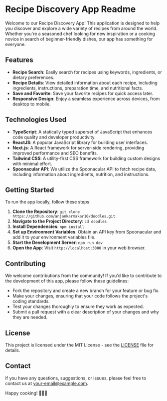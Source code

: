 # Recipe Discovery App Readme

Welcome to our Recipe Discovery App! This application is designed to help you discover and explore a wide variety of recipes from around the world. Whether you're a seasoned chef looking for new inspiration or a cooking novice in search of beginner-friendly dishes, our app has something for everyone.

## Features

- **Recipe Search**: Easily search for recipes using keywords, ingredients, or dietary preferences.
- **Recipe Details**: View detailed information about each recipe, including ingredients, instructions, preparation time, and nutritional facts.
- **Save and Favorite**: Save your favorite recipes for quick access later.
- **Responsive Design**: Enjoy a seamless experience across devices, from desktop to mobile.

## Technologies Used

- **TypeScript**: A statically typed superset of JavaScript that enhances code quality and developer productivity.
- **ReactJS**: A popular JavaScript library for building user interfaces.
- **Next.js**: A React framework for server-side rendering, providing improved performance and SEO benefits.
- **Tailwind CSS**: A utility-first CSS framework for building custom designs with minimal effort.
- **Spoonacular API**: We utilize the Spoonacular API to fetch recipe data, including information about ingredients, nutrition, and instructions.

## Getting Started

To run the app locally, follow these steps:

1. **Clone the Repository**: `git clone https://github.com/anjankarmakar10/doodles.git`
2. **Navigate to the Project Directory**: `cd doodles`
3. **Install Dependencies**: `npm install`
4. **Set up Environment Variables**: Obtain an API key from Spoonacular and add it to your environment variables file.
5. **Start the Development Server**: `npm run dev`
6. **Open the App**: Visit `http://localhost:3000` in your web browser.

## Contributing

We welcome contributions from the community! If you'd like to contribute to the development of this app, please follow these guidelines:

- Fork the repository and create a new branch for your feature or bug fix.
- Make your changes, ensuring that your code follows the project's coding standards.
- Test your changes thoroughly to ensure they work as expected.
- Submit a pull request with a clear description of your changes and why they are needed.

## License

This project is licensed under the MIT License - see the [LICENSE](LICENSE) file for details.

## Contact

If you have any questions, suggestions, or issues, please feel free to contact us at [your-email@example.com](mailto:anjankarmakar15@gmail.com).

Happy cooking! 🍳🥘🥗
